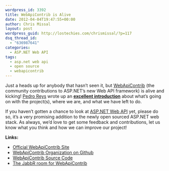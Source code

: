 ```yaml
---
wordpress_id: 3392
title: WebApiContrib is Alive
date: 2012-04-04T19:47:55+00:00
author: Chris Missal
layout: post
wordpress_guid: http://lostechies.com/chrismissal/?p=117
dsq_thread_id:
  - "636987641"
categories:
  - ASP.NET Web API
tags:
  - asp.net web api
  - open source
  - webapicontrib
---
```

Just a heads up for anybody that hasn&#8217;t seen it, but [WebApiContrib](http://webapicontrib.github.com/) (the community contributions to ASP.NET&#8217;s new Web API framework) is alive and kicking! [Pedro Reys](https://twitter.com/#!/pedroreys) wrote up an **[excellent introduction](http://bit.ly/webapicontrib)** about what&#8217;s going on with the project(s), where we are, and what we have left to do.

If you haven&#8217;t gotten a chance to look at [ASP.NET Web API](http://www.asp.net/web-api) yet, please do so, it&#8217;s a very promising addition to the newly open sourced ASP.NET web stack. As always, we&#8217;d love to get some feedback and contributions, let us know what you think and how we can improve our project!

**Links:**

  * [Official WebApiContrib Site](http://webapicontrib.github.com/)
  * [WebApiContrib Organization on Github](https://github.com/WebApiContrib)
  * [WebApiContrib Source Code](https://github.com/WebApiContrib/WebAPIContrib)
  * [The JabbR room for WebApiContrib](http://jabbr.net/#/rooms/webapicontrib)

&nbsp;